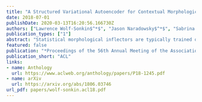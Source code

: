 ```yaml
---
title: "A Structured Variational Autoencoder for Contextual Morphological Inflection"
date: 2018-07-01
publishDate: 2020-03-13T16:20:56.166730Z
authors: ["Lawrence Wolf-Sonkin$^*$", "Jason Naradowsky$^*$", "Sabrina J. Mielke$^*$", "Ryan Cotterell$^*$"]
publication_types: ["1"]
abstract: "Statistical morphological inflectors are typically trained on fully supervised, type-level data. One remaining open research question is the following: How can we effectively exploit raw, token-level data to improve their performance? To this end, we introduce a novel generative latent-variable model for the semi-supervised learning of inflection generation. To enable posterior inference over the latent variables, we derive an efficient variational inference procedure based on the wake-sleep algorithm. We experiment on 23 languages, using the Universal Dependencies corpora in a simulated low-resource setting, and find improvements of over 10% absolute accuracy in some cases."
featured: false
publication: "*Proceedings of the 56th Annual Meeting of the Association for Computational Linguistics*"
publication_short: "ACL"
links:
- name: Anthology
  url: https://www.aclweb.org/anthology/papers/P18-1245.pdf
- name: arXiv
  url: https://arxiv.org/abs/1806.03746
url_pdf: papers/wolf-sonkin.acl18.pdf
---
```


